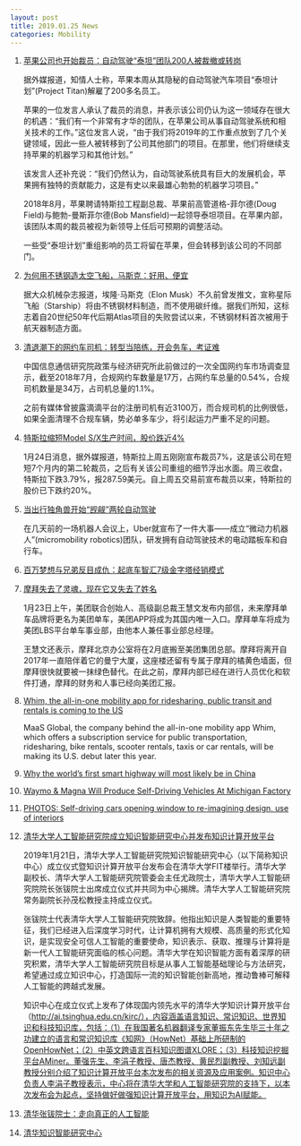 ```yaml
---
layout: post
title: 2019.01.25 News
categories: Mobility
---
```


1. [苹果公司也开始裁员：自动驾驶“泰坦”团队200人被裁撤或转岗](https://www.huxiu.com/article/282671.html)

    据外媒报道，知情人士称，苹果本周从其隐秘的自动驾驶汽车项目“泰坦计划”(Project Titan)解雇了200多名员工。

    苹果的一位发言人承认了裁员的消息，并表示该公司仍认为这一领域存在很大的机遇：“我们有一个非常有才华的团队，在苹果公司从事自动驾驶系统和相关技术的工作。”这位发言人说，“由于我们将2019年的工作重点放到了几个关键领域，因此一些人被转移到了公司其他部门的项目。在那里，他们将继续支持苹果的机器学习和其他计划。”

    该发言人还补充说：“我们仍然认为，自动驾驶系统具有巨大的发展机会，苹果拥有独特的贡献能力，这是有史以来最雄心勃勃的机器学习项目。”

    2018年8月，苹果聘请特斯拉工程副总裁、苹果前高管道格-菲尔德(Doug Field)与鲍勃-曼斯菲尔德(Bob Mansfield)一起领导泰坦项目。在苹果内部，该团队本周的裁员被视为新领导上任后可预期的调整活动。

    一些受“泰坦计划”重组影响的员工将留在苹果，但会转移到该公司的不同部门。

2. [为何用不锈钢造太空飞船，马斯克：好用、便宜](https://www.huxiu.com/article/282732.html)

    据大众机械杂志报道，埃隆·马斯克（Elon Musk）不久前曾发推文，宣称星际飞船（Starship）将由不锈钢材料制造，而不使用碳纤维。据我们所知，这标志着自20世纪50年代后期Atlas项目的失败尝试以来，不锈钢材料首次被用于航天器制造方面。

3. [清退潮下的网约车司机：转型当陪练，开会务车，考证难](https://36kr.com/p/5173885.html)

    中国信息通信研究院政策与经济研究所此前做过的一次全国网约车市场调查显示，截至2018年7月，合规网约车数量是17万，占网约车总量的0.54%，合规司机数量是34万，占司机总量的1.1%。

    之前有媒体曾披露滴滴平台的注册司机有近3100万，而合规司机的比例很低，如果全面清理不合规车辆，势必单多车少，将引起运力严重不足的问题。

4. [特斯拉缩短Model S/X生产时间，股价跌近4%](https://36kr.com/p/5173890.html)

    1月24日消息，据外媒报道，特斯拉上周五刚刚宣布裁员7%，这是该公司在短短7个月内的第二轮裁员，之后有关该公司重组的细节浮出水面。周三收盘，特斯拉下跌3.79%，报287.59美元。自上周五交易前宣布裁员以来，特斯拉的股价已下跌约20%。

5. [当出行独角兽开始“觊觎”两轮自动驾驶](https://36kr.com/p/5173863.html)

    在几天前的一场机器人会议上，Uber就宣布了一件大事——成立“微动力机器人”(micromobility robotics)团队，研发拥有自动驾驶技术的电动踏板车和自行车。

6. [百万梦想与兄弟反目成仇：起底车智汇7级金字塔经销模式](https://36kr.com/p/5173923.html)

7. [摩拜失去了灵魂，现在它又失去了姓名](https://36kr.com/p/5174189.html)

    1月23日上午，美团联合创始人、高级副总裁王慧文发布内部信，未来摩拜单车品牌将更名为美团单车，美团APP将成为其国内唯一入口。摩拜单车将成为美团LBS平台单车事业部，由他本人兼任事业部总经理。

    王慧文还表示，摩拜北京办公室将在2月底搬至美团集团总部。摩拜将离开自2017年一直陪伴着它的曼宁大厦，这座楼还留有专属于摩拜的橘黄色墙面，但摩拜很快就要被一抹绿色替代。在此之前，摩拜内部已经在进行人员优化和软件打通，摩拜的财务和人事已经向美团汇报。

8. [Whim, the all-in-one mobility app for ridesharing, public transit and rentals is coming to the US](https://techcrunch.com/2019/01/24/whim-the-all-in-one-mobility-app-for-ride-sharing-public-transit-and-rentals-is-coming-to-the-us/)

    MaaS Global, the company behind the all-in-one mobility app Whim, which offers a subscription service for public transportation, ridesharing, bike rentals, scooter rentals, taxis or car rentals, will be making its U.S. debut later this year.

9. [Why the world’s first smart highway will most likely be in China](https://techcrunch.com/2019/01/24/why-the-worlds-first-smart-highway-will-most-likely-be-in-china/)

10. [Waymo & Magna Will Produce Self-Driving Vehicles At Michigan Factory](https://cleantechnica.com/2019/01/23/waymo-magna-will-produce-self-driving-vehicles-at-michigan-factory/)

11. [PHOTOS: Self-driving cars opening window to re-imagining design, use of interiors](https://abc7news.com/automotive/self-driving-cars-opening-window-to-re-imagining-design-use-of-interiors/5102939/)

12. [清华大学人工智能研究院成立知识智能研究中心并发布知识计算开放平台](http://www.cs.tsinghua.edu.cn/publish/cs/4853/2019/20190121115243875149400/20190121115243875149400_.html)

    2019年1月21日，清华大学人工智能研究院知识智能研究中心（以下简称知识中心）成立仪式暨知识计算开放平台发布会在清华大学FIT楼举行。清华大学副校长、清华大学人工智能研究院管委会主任尤政院士，清华大学人工智能研究院院长张钹院士出席成立仪式并共同为中心揭牌。清华大学人工智能研究院常务副院长孙茂松教授主持成立仪式。

    张钹院士代表清华大学人工智能研究院致辞。他指出知识是人类智能的重要特征，我们已经进入后深度学习时代，让计算机拥有大规模、高质量的形式化知识，是实现安全可信人工智能的重要使命，知识表示、获取、推理与计算将是新一代人工智能研究面临的核心问题。清华大学在知识智能方面有着深厚的研究积累，清华大学人工智能研究院目标是从事人工智能基础理论与方法研究，希望通过成立知识中心，打造国际一流的知识智能创新高地，推动鲁棒可解释人工智能的跨越式发展。

    知识中心在成立仪式上发布了体现国内领先水平的清华大学知识计算开放平台（http://ai.tsinghua.edu.cn/kirc/），内容涵盖语言知识、常识知识、世界知识和科技知识库，包括：（1）在我国著名机器翻译专家董振东先生毕三十年之功建立的语言和常识知识库《知网》（HowNet）基础上所研制的OpenHowNet；（2）中英文跨语言百科知识图谱XLORE；（3）科技知识挖掘平台AMiner。董强先生、李涓子教授、唐杰教授、黄民烈副教授、刘知远副教授分别介绍了知识计算开放平台本次发布的相关资源及应用案例。知识中心负责人李涓子教授表示，中心将在清华大学和人工智能研究院的支持下，以本次发布会为起点，坚持做好做强知识计算开放平台，用知识为AI赋能。

13. [清华张钹院士：走向真正的人工智能](https://mp.weixin.qq.com/s/HLMkO1pxVZyCf2KU0SOFAA)

14. [清华知识智能研究中心](http://ai.tsinghua.edu.cn/kirc/#)